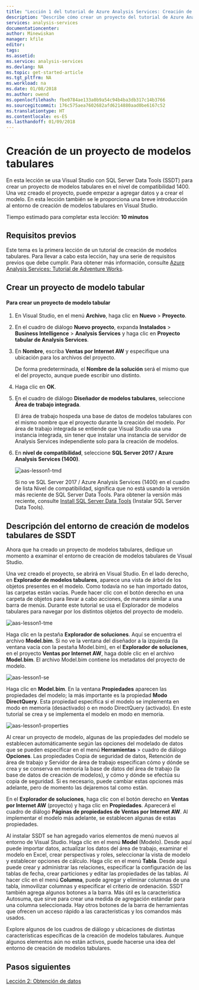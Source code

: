 ```yaml
---
title: "Lección 1 del tutorial de Azure Analysis Services: Creación de un nuevo proyecto de modelo tabular| Microsoft Docs"
description: "Describe cómo crear un proyecto del tutorial de Azure Analysis Services."
services: analysis-services
documentationcenter: 
author: Minewiskan
manager: kfile
editor: 
tags: 
ms.assetid: 
ms.service: analysis-services
ms.devlang: NA
ms.topic: get-started-article
ms.tgt_pltfrm: NA
ms.workload: na
ms.date: 01/08/2018
ms.author: owend
ms.openlocfilehash: fbe0784ae133a0b9a54c94b4ba3db317c14b3766
ms.sourcegitcommit: 176c575aea7602682afd6214880aad0be6167c52
ms.translationtype: HT
ms.contentlocale: es-ES
ms.lasthandoff: 01/09/2018
---
```

# <a name="create-a-tabular-model-project"></a>Creación de un proyecto de modelos tabulares

En esta lección se usa Visual Studio con SQL Server Data Tools (SSDT) para crear un proyecto de modelos tabulares en el nivel de compatibilidad 1400. Una vez creado el proyecto, puede empezar a agregar datos y a crear el modelo. En esta lección también se le proporciona una breve introducción al entorno de creación de modelos tabulares en Visual Studio.  
  
Tiempo estimado para completar esta lección: **10 minutos**  
  
## <a name="prerequisites"></a>Requisitos previos  
Este tema es la primera lección de un tutorial de creación de modelos tabulares. Para llevar a cabo esta lección, hay una serie de requisitos previos que debe cumplir. Para obtener más información, consulte [Azure Analysis Services: Tutorial de Adventure Works](../tutorials/aas-adventure-works-tutorial.md).  
  
## <a name="create-a-new-tabular-model-project"></a>Crear un proyecto de modelo tabular  
  
#### <a name="to-create-a-new-tabular-model-project"></a>Para crear un proyecto de modelo tabular  
  
1.  En Visual Studio, en el menú **Archivo**, haga clic en **Nuevo** > **Proyecto**.  
  
2.  En el cuadro de diálogo **Nuevo proyecto**, expanda **Instalados** > **Business Intelligence** > **Analysis Services** y haga clic en **Proyecto tabular de Analysis Services**.  
  
3.  En **Nombre**, escriba **Ventas por Internet AW** y especifique una ubicación para los archivos del proyecto.  
  
    De forma predeterminada, el **Nombre de la solución** será el mismo que el del proyecto, aunque puede escribir uno distinto.  
  
4.  Haga clic en **OK**.  
  
5.  En el cuadro de diálogo **Diseñador de modelos tabulares**, seleccione **Área de trabajo integrada**.  
  
    El área de trabajo hospeda una base de datos de modelos tabulares con el mismo nombre que el proyecto durante la creación del modelo. Por área de trabajo integrada se entiende que Visual Studio usa una instancia integrada, sin tener que instalar una instancia de servidor de Analysis Services independiente solo para la creación de modelos.
      
6.  En **nivel de compatibilidad**, seleccione **SQL Server 2017 / Azure Analysis Services (1400)**.   
 
    ![aas-lesson1-tmd](../tutorials/media/aas-lesson1-tmd.png)
      
    Si no ve SQL Server 2017 / Azure Analysis Services (1400) en el cuadro de lista Nivel de compatibilidad, significa que no está usando la versión más reciente de SQL Server Data Tools. Para obtener la versión más reciente, consulte [Install SQL Server Data Tools](https://docs.microsoft.com/sql/ssdt/download-sql-server-data-tools-ssdt) (Instalar SQL Server Data Tools).  
      
  
## <a name="understanding-the-ssdt-tabular-model-authoring-environment"></a>Descripción del entorno de creación de modelos tabulares de SSDT  
Ahora que ha creado un proyecto de modelos tabulares, dedique un momento a examinar el entorno de creación de modelos tabulares de Visual Studio.  
  
Una vez creado el proyecto, se abrirá en Visual Studio. En el lado derecho, en **Explorador de modelos tabulares**, aparece una vista de árbol de los objetos presentes en el modelo. Como todavía no se han importado datos, las carpetas están vacías. Puede hacer clic con el botón derecho en una carpeta de objetos para llevar a cabo acciones, de manera similar a una barra de menús. Durante este tutorial se usa el Explorador de modelos tabulares para navegar por los distintos objetos del proyecto de modelo.

![aas-lesson1-tme](../tutorials/media/aas-lesson1-tme.png)

Haga clic en la pestaña **Explorador de soluciones**. Aquí se encuentra el archivo **Model.bim**. Si no ve la ventana del diseñador a la izquierda (la ventana vacía con la pestaña Model.bim), en el **Explorador de soluciones**, en el proyecto **Ventas por Internet AW**, haga doble clic en el archivo **Model.bim**. El archivo Model.bim contiene los metadatos del proyecto de modelo. 

![aas-lesson1-se](../tutorials/media/aas-lesson1-se.png)
  
Haga clic en **Model.bim**. En la ventana **Propiedades** aparecen las propiedades del modelo; la más importante es la propiedad **Modo DirectQuery**. Esta propiedad especifica si el modelo se implementa en modo en memoria (desactivado) o en modo DirectQuery (activado). En este tutorial se crea y se implementa el modelo en modo en memoria.

![aas-lesson1-properties](../tutorials/media/aas-lesson1-properties.png)
  
Al crear un proyecto de modelo, algunas de las propiedades del modelo se establecen automáticamente según las opciones del modelado de datos que se pueden especificar en el menú **Herramientas** > cuadro de diálogo **Opciones**. Las propiedades Copia de seguridad de datos, Retención de área de trabajo y Servidor de área de trabajo especifican cómo y dónde se crea y se conserva en memoria la base de datos del área de trabajo (la base de datos de creación de modelos), y cómo y dónde se efectúa su copia de seguridad. Si es necesario, puede cambiar estas opciones más adelante, pero de momento las dejaremos tal como están.  

En el **Explorador de soluciones**, haga clic con el botón derecho en **Ventas por Internet AW** (proyecto) y haga clic en **Propiedades**. Aparecerá el cuadro de diálogo **Páginas de propiedades de Ventas por Internet AW**. Al implementar el modelo más adelante, se establecen algunas de estas propiedades.  
  
Al instalar SSDT se han agregado varios elementos de menú nuevos al entorno de Visual Studio. Haga clic en el menú **Model** (Modelo). Desde aquí puede importar datos, actualizar los datos del área de trabajo, examinar el modelo en Excel, crear perspectivas y roles, seleccionar la vista de modelo y establecer opciones de cálculo. Haga clic en el menú **Tabla**. Desde aquí puede crear y administrar las relaciones, especificar la configuración de las tablas de fecha, crear particiones y editar las propiedades de las tablas. Al hacer clic en el menú **Columna**, puede agregar y eliminar columnas de una tabla, inmovilizar columnas y especificar el criterio de ordenación. SSDT también agrega algunos botones a la barra. Más útil es la característica Autosuma, que sirve para crear una medida de agregación estándar para una columna seleccionada. Hay otros botones de la barra de herramientas que ofrecen un acceso rápido a las características y los comandos más usados.  
  
Explore algunos de los cuadros de diálogo y ubicaciones de distintas características específicas de la creación de modelos tabulares. Aunque algunos elementos aún no están activos, puede hacerse una idea del entorno de creación de modelos tabulares.  
  

## <a name="whats-next"></a>Pasos siguientes
[Lección 2: Obtención de datos](../tutorials/aas-lesson-2-get-data.md)

  
  
  
